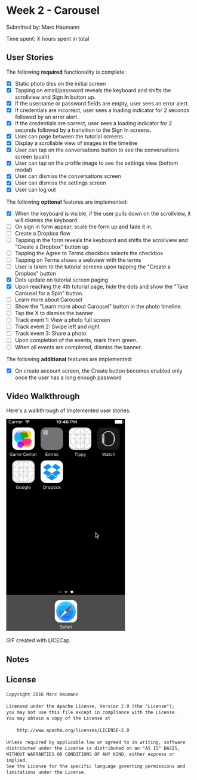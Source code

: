 # Week 2 - Carousel

Submitted by: Marc Haumann

Time spent: X hours spent in total

## User Stories

The following **required** functionality is complete:
* [X] Static photo tiles on the initial screen
* [X] Tapping on email/password reveals the keyboard and shifts the scrollview and Sign In button up.
* [X] If the username or password fields are empty, user sees an error alert.
* [X] If credentials are incorrect, user sees a loading indicator for 2 seconds followed by an error alert.
* [X] If the credentials are correct, user sees a loading indicator for 2 seconds followed by a transition to the Sign In screens.
* [X] User can page between the tutorial screens
* [X] Display a scrollable view of images in the timeline
* [X] User can tap on the conversations button to see the conversations screen (push)
* [X] User can tap on the profile image to see the settings view (bottom modal)
* [X] User can dismiss the conversations screen
* [X] User can dismiss the settings screen
* [X] User can log out

The following **optional** features are implemented:
* [X] When the keyboard is visible, if the user pulls down on the scrollview, it will dismiss the keyboard.
* [ ] On sign in form appear, scale the form up and fade it in.
* [ ] Create a Dropbox flow
 * [ ] Tapping in the form reveals the keyboard and shifts the scrollview and "Create a Dropbox" button up
 * [ ] Tapping the Agree to Terms checkbox selects the checkbox
 * [ ] Tapping on Terms shows a webview with the terms
 * [ ] User is taken to the tutorial screens upon tapping the "Create a Dropbox" button
* [X] Dots update on tutorial screen paging
* [X] Upon reaching the 4th tutorial page, hide the dots and show the "Take Carousel for a Spin" button.
* [ ] Learn more about Carousel
 * [ ] Show the "Learn more about Carousel" button in the photo timeline.
 * [ ] Tap the X to dismiss the banner
 * [ ] Track event 1: View a photo full screen
 * [ ] Track event 2: Swipe left and right
 * [ ] Track event 3: Share a photo
 * [ ] Upon completion of the events, mark them green.
 * [ ] When all events are completed, dismiss the banner.

The following **additional** features are implemented:

- [X] On create account screen, the Create button becomes enabled only once the user has a long enough password

## Video Walkthrough 

Here's a walkthrough of implemented user stories:

<img src='https://github.com/marchaumann/Dropbox/blob/master/dropbox.gif' title='Video Walkthrough' width='' alt='Video Walkthrough' />

GIF created with LICECap.

## Notes



## License

    Copyright 2016 Marc Haumann

    Licensed under the Apache License, Version 2.0 (the "License");
    you may not use this file except in compliance with the License.
    You may obtain a copy of the License at

        http://www.apache.org/licenses/LICENSE-2.0

    Unless required by applicable law or agreed to in writing, software
    distributed under the License is distributed on an "AS IS" BASIS,
    WITHOUT WARRANTIES OR CONDITIONS OF ANY KIND, either express or implied.
    See the License for the specific language governing permissions and
    limitations under the License.
